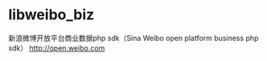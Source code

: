 # libweibo_biz
新浪微博开放平台商业数据php sdk（Sina Weibo open platform business php sdk） http://open.weibo.com
